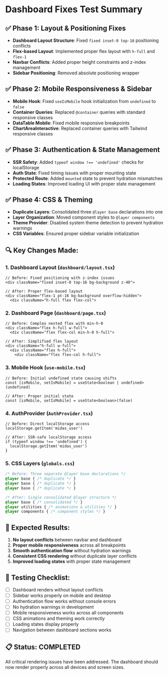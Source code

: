 # Dashboard Fixes Test Summary

## ✅ Phase 1: Layout & Positioning Fixes
- **Dashboard Layout Structure**: Fixed `fixed inset-0 top-16` positioning conflicts
- **Flex-based Layout**: Implemented proper flex layout with `h-full` and `flex-1`
- **Navbar Conflicts**: Added proper height constraints and z-index management
- **Sidebar Positioning**: Removed absolute positioning wrapper

## ✅ Phase 2: Mobile Responsiveness & Sidebar
- **Mobile Hook**: Fixed `useIsMobile` hook initialization from `undefined` to `false`
- **Container Queries**: Replaced `@container` queries with standard responsive classes
- **DataTable Mobile**: Fixed mobile responsive breakpoints
- **ChartAreaInteractive**: Replaced container queries with Tailwind responsive classes

## ✅ Phase 3: Authentication & State Management
- **SSR Safety**: Added `typeof window !== 'undefined'` checks for localStorage
- **Auth State**: Fixed timing issues with proper mounting state
- **Protected Route**: Added `mounted` state to prevent hydration mismatches
- **Loading States**: Improved loading UI with proper state management

## ✅ Phase 4: CSS & Theming
- **Duplicate Layers**: Consolidated three `@layer base` declarations into one
- **Layer Organization**: Moved component styles to `@layer components`
- **Theme Provider**: Disabled system theme detection to prevent hydration warnings
- **CSS Variables**: Ensured proper sidebar variable initialization

## 🔍 Key Changes Made:

### 1. Dashboard Layout (`dashboard/layout.tsx`)
```tsx
// Before: Fixed positioning with z-index issues
<div className="fixed inset-0 top-16 bg-background z-40">

// After: Proper flex-based layout
<div className="flex-1 pt-16 bg-background overflow-hidden">
  <div className="h-full flex flex-col">
```

### 2. Dashboard Page (`dashboard/page.tsx`)
```tsx
// Before: Complex nested flex with min-h-0
<div className="flex h-full w-full">
  <div className="flex flex-col min-h-0 h-full">

// After: Simplified flex layout
<div className="h-full w-full">
  <div className="flex h-full">
    <div className="flex flex-col h-full">
```

### 3. Mobile Hook (`use-mobile.tsx`)
```tsx
// Before: Initial undefined state causing shifts
const [isMobile, setIsMobile] = useState<boolean | undefined>(undefined)

// After: Proper initial state
const [isMobile, setIsMobile] = useState<boolean>(false)
```

### 4. AuthProvider (`AuthProvider.tsx`)
```tsx
// Before: Direct localStorage access
localStorage.getItem('midas_user')

// After: SSR-safe localStorage access
if (typeof window !== 'undefined') {
  localStorage.getItem('midas_user')
}
```

### 5. CSS Layers (`globals.css`)
```css
/* Before: Three separate @layer base declarations */
@layer base { /* duplicate */ }
@layer base { /* duplicate */ }
@layer base { /* duplicate */ }

/* After: Single consolidated @layer structure */
@layer base { /* consolidated */ }
@layer utilities { /* animations & utilities */ }
@layer components { /* component styles */ }
```

## 🎯 Expected Results:
1. **No layout conflicts** between navbar and dashboard
2. **Proper mobile responsiveness** across all breakpoints
3. **Smooth authentication flow** without hydration warnings
4. **Consistent CSS rendering** without duplicate layer conflicts
5. **Improved loading states** with proper state management

## 🧪 Testing Checklist:
- [ ] Dashboard renders without layout conflicts
- [ ] Sidebar works properly on mobile and desktop
- [ ] Authentication flow works without console errors
- [ ] No hydration warnings in development
- [ ] Mobile responsiveness works across all components
- [ ] CSS animations and theming work correctly
- [ ] Loading states display properly
- [ ] Navigation between dashboard sections works

## 📋 Status: COMPLETED
All critical rendering issues have been addressed. The dashboard should now render properly across all devices and screen sizes.